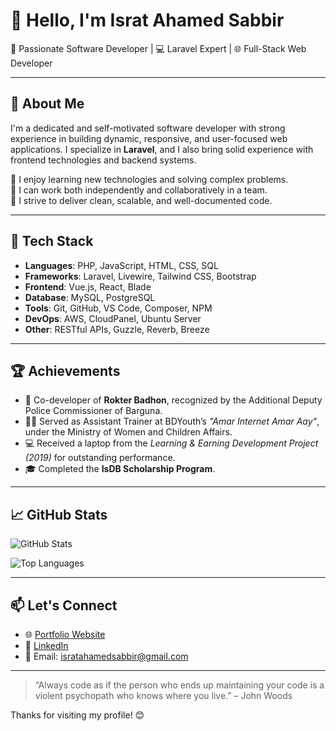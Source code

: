 # 👋 Hello, I'm Israt Ahamed Sabbir

🎯 Passionate Software Developer | 💻 Laravel Expert | 🌐 Full-Stack Web Developer

---

## 🚀 About Me

I'm a dedicated and self-motivated software developer with strong experience in building dynamic, responsive, and user-focused web applications. I specialize in **Laravel**, and I also bring solid experience with frontend technologies and backend systems.

🔹 I enjoy learning new technologies and solving complex problems.  
🔹 I can work both independently and collaboratively in a team.  
🔹 I strive to deliver clean, scalable, and well-documented code.

---

## 🧰 Tech Stack

- **Languages**: PHP, JavaScript, HTML, CSS, SQL
- **Frameworks**: Laravel, Livewire, Tailwind CSS, Bootstrap
- **Frontend**: Vue.js, React, Blade
- **Database**: MySQL, PostgreSQL
- **Tools**: Git, GitHub, VS Code, Composer, NPM
- **DevOps**: AWS, CloudPanel, Ubuntu Server
- **Other**: RESTful APIs, Guzzle, Reverb, Breeze

---

## 🏆 Achievements

- 🏅 Co-developer of **Rokter Badhon**, recognized by the Additional Deputy Police Commissioner of Barguna.
- 👨‍🏫 Served as Assistant Trainer at BDYouth’s *"Amar Internet Amar Aay"*, under the Ministry of Women and Children Affairs.
- 💻 Received a laptop from the *Learning & Earning Development Project (2019)* for outstanding performance.
- 🎓 Completed the **IsDB Scholarship Program**.

---

## 📈 GitHub Stats

![GitHub Stats](https://github-readme-stats.vercel.app/api?username=your-username&show_icons=true&theme=tokyonight&hide_title=true)

![Top Languages](https://github-readme-stats.vercel.app/api/top-langs/?username=your-username&layout=compact&theme=tokyonight)

---

## 📫 Let's Connect

- 🌐 [Portfolio Website](https://yourwebsite.com)
- 💼 [LinkedIn](https://linkedin.com/in/isratahamedsabbir)
- 📧 Email: isratahamedsabbir@gmail.com

---

> “Always code as if the person who ends up maintaining your code is a violent psychopath who knows where you live.” – John Woods

Thanks for visiting my profile! 😊
